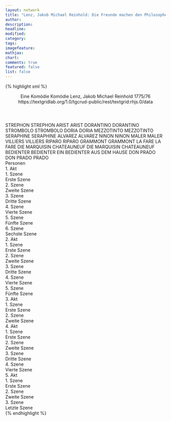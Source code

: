 ```yaml
---
layout: network
title: "Lenz, Jakob Michael Reinhold: Die Freunde machen den Philosophen (1775)"
author:
description:
headline:
modified:
category:
tags:
imagefeature:
mathjax:
chart:
comments: true
featured: false
list: false
---
```

{% highlight xml %}
<?xml-model href="https://raw.githubusercontent.com/DLiNa/project/master/rules/lina.rnc"?><?xml-model href="https://raw.githubusercontent.com/DLiNa/project/master/rules/lina.sch"?>
<play xmlns="http://lina.digital">
  <header>
    <title>Die Freunde machen den Philosophen</title>
    <subtitle>Eine Komödie</subtitle>
    <genretitle>Komödie</genretitle>
    <author>Lenz, Jakob Michael Reinhold</author>
    <date type="print" when="1775"/>
    <date type="premiere"/>
    <date type="written" when="1776">1775/76</date>
    <source>https://textgridlab.org/1.0/tgcrud-public/rest/textgrid:rhjs.0/data</source>
  </header>
  <personae>
    <character>
      <name>STREPHON</name>
      <alias xml:id="strephon">
        <name>STREPHON</name>
      </alias>
    </character>
    <character>
      <name>ARIST</name>
      <alias xml:id="arist">
        <name>ARIST</name>
      </alias>
    </character>
    <character>
      <name>DORANTINO</name>
      <alias xml:id="dorantino">
        <name>DORANTINO</name>
      </alias>
    </character>
    <character>
      <name>STROMBOLO</name>
      <alias xml:id="strombolo">
        <name>STROMBOLO</name>
      </alias>
    </character>
    <character>
      <name>DORIA</name>
      <alias xml:id="doria">
        <name>DORIA</name>
      </alias>
    </character>
    <character>
      <name>MEZZOTINTO</name>
      <alias xml:id="mezzotinto">
        <name>MEZZOTINTO</name>
      </alias>
    </character>
    <character>
      <name>SERAPHINE</name>
      <alias xml:id="seraphine">
        <name>SERAPHINE</name>
      </alias>
    </character>
    <character>
      <name>ALVAREZ</name>
      <alias xml:id="alvarez">
        <name>ALVAREZ</name>
      </alias>
    </character>
    <character>
      <name>NINON</name>
      <alias xml:id="ninon">
        <name>NINON</name>
      </alias>
    </character>
    <character>
      <name>MALER</name>
      <alias xml:id="maler">
        <name>MALER</name>
      </alias>
    </character>
    <character>
      <name>VILLIERS</name>
      <alias xml:id="villiers">
        <name>VILLIERS</name>
      </alias>
    </character>
    <character>
      <name>RIPARO</name>
      <alias xml:id="riparo">
        <name>RIPARO</name>
      </alias>
    </character>
    <character>
      <name>GRAMMONT</name>
      <alias xml:id="grammont">
        <name>GRAMMONT</name>
      </alias>
    </character>
    <character>
      <name>LA FARE</name>
      <alias xml:id="la_fare">
        <name>LA FARE</name>
      </alias>
    </character>
    <character>
      <name>DIE MARQUISIN CHATEAUNEUF</name>
      <alias xml:id="die_marquisin_chateauneuf">
        <name>DIE MARQUISIN CHATEAUNEUF</name>
      </alias>
    </character>
    <character>
      <name>BEDIENTER</name>
      <alias xml:id="bedienter">
        <name>BEDIENTER</name>
      </alias>
      <alias xml:id="ein_bedienter_aus_dem_hause">
        <name>EIN BEDIENTER AUS DEM HAUSE</name>
      </alias>
    </character>
    <character>
      <name>DON PRADO</name>
      <alias xml:id="don_prado">
        <name>DON PRADO</name>
      </alias>
      <alias xml:id="prado">
        <name>PRADO</name>
      </alias>
    </character>
  </personae>
  <text>
    <div>
      <head>Personen</head>
    </div>
    <div>
      <head>1. Akt</head>
      <div>
        <head>1. Szene</head>
        <div>
          <head>Erste Szene</head>
          <sp who="#strephon">
            <amount n="7" unit="speech_acts"/>
            <amount n="438" unit="words"/>
            <amount n="2438" unit="chars"/>
          </sp>
          <sp who="#arist">
            <amount n="6" unit="speech_acts"/>
            <amount n="100" unit="words"/>
            <amount n="3" unit="lines"/>
            <amount n="577" unit="chars"/>
          </sp>
        </div>
      </div>
      <div>
        <head>2. Szene</head>
        <div>
          <head>Zweite Szene</head>
          <sp who="#strephon">
            <amount n="11" unit="speech_acts"/>
            <amount n="330" unit="words"/>
            <amount n="7" unit="lines"/>
            <amount n="1852" unit="chars"/>
          </sp>
          <sp who="#dorantino">
            <amount n="8" unit="speech_acts"/>
            <amount n="342" unit="words"/>
            <amount n="4" unit="lines"/>
            <amount n="1962" unit="chars"/>
          </sp>
          <sp who="#arist">
            <amount n="6" unit="speech_acts"/>
            <amount n="107" unit="words"/>
            <amount n="3" unit="lines"/>
            <amount n="555" unit="chars"/>
          </sp>
        </div>
      </div>
      <div>
        <head>3. Szene</head>
        <div>
          <head>Dritte Szene</head>
          <sp who="#strombolo">
            <amount n="7" unit="speech_acts"/>
            <amount n="201" unit="words"/>
            <amount n="2" unit="lines"/>
            <amount n="997" unit="chars"/>
          </sp>
          <sp who="#strephon">
            <amount n="6" unit="speech_acts"/>
            <amount n="276" unit="words"/>
            <amount n="2" unit="lines"/>
            <amount n="1539" unit="chars"/>
          </sp>
          <sp who="#arist">
            <amount n="7" unit="speech_acts"/>
            <amount n="224" unit="words"/>
            <amount n="2" unit="lines"/>
            <amount n="1242" unit="chars"/>
          </sp>
        </div>
      </div>
      <div>
        <head>4. Szene</head>
        <div>
          <head>Vierte Szene</head>
          <sp who="#strephon">
            <amount n="18" unit="speech_acts"/>
            <amount n="317" unit="words"/>
            <amount n="12" unit="lines"/>
            <amount n="1770" unit="chars"/>
          </sp>
          <sp who="#doria">
            <amount n="7" unit="speech_acts"/>
            <amount n="227" unit="words"/>
            <amount n="2" unit="lines"/>
            <amount n="1307" unit="chars"/>
          </sp>
          <sp who="#arist">
            <amount n="15" unit="speech_acts"/>
            <amount n="238" unit="words"/>
            <amount n="9" unit="lines"/>
            <amount n="1317" unit="chars"/>
          </sp>
        </div>
      </div>
      <div>
        <head>5. Szene</head>
        <div>
          <head>Fünfte Szene</head>
          <sp who="#mezzotinto">
            <amount n="16" unit="speech_acts"/>
            <amount n="723" unit="words"/>
            <amount n="6" unit="lines"/>
            <amount n="4011" unit="chars"/>
          </sp>
          <sp who="#strephon">
            <amount n="15" unit="speech_acts"/>
            <amount n="263" unit="words"/>
            <amount n="11" unit="lines"/>
            <amount n="1398" unit="chars"/>
          </sp>
          <sp who="#arist">
            <amount n="12" unit="speech_acts"/>
            <amount n="187" unit="words"/>
            <amount n="7" unit="lines"/>
            <amount n="941" unit="chars"/>
          </sp>
        </div>
      </div>
      <div>
        <head>6. Szene</head>
        <div>
          <head>Sechste Szene</head>
          <sp who="#strephon">
            <amount n="1" unit="speech_acts"/>
            <amount n="89" unit="words"/>
            <amount n="455" unit="chars"/>
          </sp>
        </div>
      </div>
    </div>
    <div>
      <head>2. Akt</head>
      <div>
        <head>1. Szene</head>
        <div>
          <head>Erste Szene</head>
          <sp who="#strephon">
            <amount n="8" unit="speech_acts"/>
            <amount n="114" unit="words"/>
            <amount n="7" unit="lines"/>
            <amount n="653" unit="chars"/>
          </sp>
          <sp who="#seraphine">
            <amount n="8" unit="speech_acts"/>
            <amount n="140" unit="words"/>
            <amount n="5" unit="lines"/>
            <amount n="729" unit="chars"/>
          </sp>
          <sp who="#alvarez">
            <amount n="4" unit="speech_acts"/>
            <amount n="100" unit="words"/>
            <amount n="3" unit="lines"/>
            <amount n="584" unit="chars"/>
          </sp>
        </div>
      </div>
      <div>
        <head>2. Szene</head>
        <div>
          <head>Zweite Szene</head>
          <sp who="#strombolo">
            <amount n="10" unit="speech_acts"/>
            <amount n="143" unit="words"/>
            <amount n="8" unit="lines"/>
            <amount n="774" unit="chars"/>
          </sp>
          <sp who="#doria">
            <amount n="11" unit="speech_acts"/>
            <amount n="230" unit="words"/>
            <amount n="5" unit="lines"/>
            <amount n="1337" unit="chars"/>
          </sp>
          <sp who="#mezzotinto">
            <amount n="6" unit="speech_acts"/>
            <amount n="210" unit="words"/>
            <amount n="1" unit="lines"/>
            <amount n="1176" unit="chars"/>
          </sp>
          <sp who="#dorantino">
            <amount n="1" unit="speech_acts"/>
            <amount n="90" unit="words"/>
            <amount n="465" unit="chars"/>
          </sp>
        </div>
      </div>
      <div>
        <head>3. Szene</head>
        <div>
          <head>Dritte Szene</head>
          <sp who="#strephon">
            <amount n="1" unit="speech_acts"/>
            <amount n="279" unit="words"/>
            <amount n="1531" unit="chars"/>
          </sp>
        </div>
      </div>
      <div>
        <head>4. Szene</head>
        <div>
          <head>Vierte Szene</head>
          <sp who="#seraphine">
            <amount n="7" unit="speech_acts"/>
            <amount n="155" unit="words"/>
            <amount n="4" unit="lines"/>
            <amount n="831" unit="chars"/>
          </sp>
          <sp who="#strephon">
            <amount n="7" unit="speech_acts"/>
            <amount n="302" unit="words"/>
            <amount n="4" unit="lines"/>
            <amount n="1588" unit="chars"/>
          </sp>
        </div>
      </div>
      <div>
        <head>5. Szene</head>
        <div>
          <head>Fünfte Szene</head>
          <sp who="#alvarez">
            <amount n="5" unit="speech_acts"/>
            <amount n="213" unit="words"/>
            <amount n="1137" unit="chars"/>
          </sp>
          <sp who="#strephon">
            <amount n="5" unit="speech_acts"/>
            <amount n="226" unit="words"/>
            <amount n="2" unit="lines"/>
            <amount n="1189" unit="chars"/>
          </sp>
        </div>
      </div>
    </div>
    <div>
      <head>3. Akt</head>
      <div>
        <head>1. Szene</head>
        <div>
          <head>Erste Szene</head>
          <sp who="#strephon">
            <amount n="1" unit="speech_acts"/>
            <amount n="489" unit="words"/>
            <amount n="2624" unit="chars"/>
          </sp>
        </div>
      </div>
      <div>
        <head>2. Szene</head>
        <div>
          <head>Zweite Szene</head>
          <sp who="#ninon">
            <amount n="13" unit="speech_acts"/>
            <amount n="433" unit="words"/>
            <amount n="15" unit="lines"/>
            <amount n="2295" unit="chars"/>
          </sp>
          <sp who="#maler">
            <amount n="2" unit="speech_acts"/>
            <amount n="78" unit="words"/>
            <amount n="445" unit="chars"/>
          </sp>
          <sp who="#villiers">
            <amount n="12" unit="speech_acts"/>
            <amount n="496" unit="words"/>
            <amount n="4" unit="lines"/>
            <amount n="2810" unit="chars"/>
          </sp>
          <sp who="#alvarez">
            <amount n="3" unit="speech_acts"/>
            <amount n="40" unit="words"/>
            <amount n="2" unit="lines"/>
            <amount n="240" unit="chars"/>
          </sp>
          <sp who="#riparo">
            <amount n="5" unit="speech_acts"/>
            <amount n="115" unit="words"/>
            <amount n="2" unit="lines"/>
            <amount n="695" unit="chars"/>
          </sp>
          <sp who="#grammont">
            <amount n="5" unit="speech_acts"/>
            <amount n="189" unit="words"/>
            <amount n="3" unit="lines"/>
            <amount n="1093" unit="chars"/>
          </sp>
          <sp who="#la_fare">
            <amount n="1" unit="speech_acts"/>
            <amount n="38" unit="words"/>
            <amount n="212" unit="chars"/>
          </sp>
          <sp who="#die_marquisin_chateauneuf">
            <amount n="1" unit="speech_acts"/>
            <amount n="25" unit="words"/>
            <amount n="156" unit="chars"/>
          </sp>
          <sp who="#seraphine">
            <amount n="8" unit="speech_acts"/>
            <amount n="471" unit="words"/>
            <amount n="4" unit="lines"/>
            <amount n="2572" unit="chars"/>
          </sp>
          <sp who="#strephon">
            <amount n="7" unit="speech_acts"/>
            <amount n="562" unit="words"/>
            <amount n="2" unit="lines"/>
            <amount n="3019" unit="chars"/>
          </sp>
        </div>
      </div>
    </div>
    <div>
      <head>4. Akt</head>
      <div>
        <head>1. Szene</head>
        <div>
          <head>Erste Szene</head>
          <sp who="#strephon">
            <amount n="1" unit="speech_acts"/>
            <amount n="95" unit="words"/>
            <amount n="529" unit="chars"/>
          </sp>
        </div>
      </div>
      <div>
        <head>2. Szene</head>
        <div>
          <head>Zweite Szene</head>
          <sp who="#seraphine">
            <amount n="5" unit="speech_acts"/>
            <amount n="401" unit="words"/>
            <amount n="2369" unit="chars"/>
          </sp>
          <sp who="#strephon">
            <amount n="5" unit="speech_acts"/>
            <amount n="47" unit="words"/>
            <amount n="3" unit="lines"/>
            <amount n="218" unit="chars"/>
          </sp>
        </div>
      </div>
      <div>
        <head>3. Szene</head>
        <div>
          <head>Dritte Szene</head>
          <sp who="#ein_bedienter_aus_dem_hause">
            <amount n="1" unit="speech_acts"/>
            <amount n="24" unit="words"/>
            <amount n="135" unit="chars"/>
          </sp>
          <sp who="#strephon">
            <amount n="2" unit="speech_acts"/>
            <amount n="185" unit="words"/>
            <amount n="1" unit="lines"/>
            <amount n="982" unit="chars"/>
          </sp>
          <sp who="#bedienter">
            <amount n="1" unit="speech_acts"/>
            <amount n="26" unit="words"/>
            <amount n="145" unit="chars"/>
          </sp>
        </div>
      </div>
      <div>
        <head>4. Szene</head>
        <div>
          <head>Vierte Szene</head>
          <sp who="#don_prado">
            <amount n="5" unit="speech_acts"/>
            <amount n="308" unit="words"/>
            <amount n="1802" unit="chars"/>
          </sp>
          <sp who="#strephon">
            <amount n="5" unit="speech_acts"/>
            <amount n="77" unit="words"/>
            <amount n="2" unit="lines"/>
            <amount n="418" unit="chars"/>
          </sp>
        </div>
      </div>
    </div>
    <div>
      <head>5. Akt</head>
      <div>
        <head>1. Szene</head>
        <div>
          <head>Erste Szene</head>
          <sp who="#mezzotinto">
            <amount n="5" unit="speech_acts"/>
            <amount n="133" unit="words"/>
            <amount n="2" unit="lines"/>
            <amount n="726" unit="chars"/>
          </sp>
          <sp who="#strephon">
            <amount n="6" unit="speech_acts"/>
            <amount n="377" unit="words"/>
            <amount n="4" unit="lines"/>
            <amount n="2215" unit="chars"/>
          </sp>
        </div>
      </div>
      <div>
        <head>2. Szene</head>
        <div>
          <head>Zweite Szene</head>
          <sp who="#prado">
            <amount n="15" unit="speech_acts"/>
            <amount n="338" unit="words"/>
            <amount n="8" unit="lines"/>
            <amount n="1844" unit="chars"/>
          </sp>
          <sp who="#seraphine">
            <amount n="14" unit="speech_acts"/>
            <amount n="520" unit="words"/>
            <amount n="6" unit="lines"/>
            <amount n="2881" unit="chars"/>
          </sp>
        </div>
      </div>
      <div>
        <head>3. Szene</head>
        <div>
          <head>Letzte Szene</head>
          <sp who="#strephon">
            <amount n="5" unit="speech_acts"/>
            <amount n="99" unit="words"/>
            <amount n="4" unit="lines"/>
            <amount n="529" unit="chars"/>
          </sp>
          <sp who="#prado">
            <amount n="3" unit="speech_acts"/>
            <amount n="152" unit="words"/>
            <amount n="1" unit="lines"/>
            <amount n="887" unit="chars"/>
          </sp>
          <sp who="#seraphine">
            <amount n="2" unit="speech_acts"/>
            <amount n="34" unit="words"/>
            <amount n="1" unit="lines"/>
            <amount n="168" unit="chars"/>
          </sp>
        </div>
      </div>
    </div>
  </text>
</play>
{% endhighlight %}